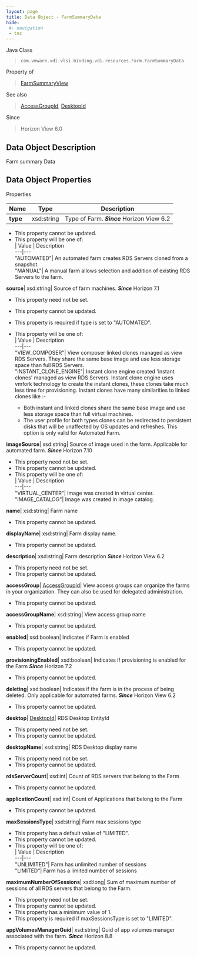 ```yaml
---
layout: page
title: Data Object - FarmSummaryData
hide:
 #- navigation
 - toc
---
```






Java Class  
> `com.vmware.vdi.vlsi.binding.vdi.resources.Farm.FarmSummaryData`

Property of  
> [FarmSummaryView](vdi.resources.Farm.FarmSummaryView.md#field_detail)

See also  
> [AccessGroupId](vdi.entity.AccessGroupId.md), [DesktopId](vdi.entity.DesktopId.md)

Since  
> Horizon View 6.0


## Data Object Description 

Farm summary Data 

## Data Object Properties

Properties

Name |  Type |  Description   
---|---|---  
**type**|  xsd:string|  Type of Farm.  **_Since_** Horizon View 6.2  


 * This property cannot be updated.
  * This property will be one of:  
|  Value |  Description   
---|---  
"AUTOMATED"| An automated farm creates RDS Servers cloned from a snapshot.  
"MANUAL"| A manual farm allows selection and addition of existing RDS Servers to the farm.  

  
**source**|  xsd:string|  Source of farm machines.  **_Since_** Horizon 7.1  


 * This property need not be set.
 * This property cannot be updated.
  * This property is required if type is set to "AUTOMATED".
  * This property will be one of:  
|  Value |  Description   
---|---  
"VIEW_COMPOSER"| View composer linked clones managed as view RDS Servers. They share the same base image and use less storage space than full RDS Servers.  
"INSTANT_CLONE_ENGINE"| Instant clone engine created 'instant clones' managed as view RDS Servers. Instant clone engine uses vmfork technology to create the instant clones, these clones take much less time for provisioning. Instant clones have many similarities to linked clones like :-  

    * Both instant and linked clones share the same base image and use less storage space than full virtual machines.
    * The user profile for both types clones can be redirected to persistent disks that will be unaffected by OS updates and refreshes.
This option is only valid for Automated Farm.  

  
**imageSource**|  xsd:string|  Source of image used in the farm. Applicable for automated farm.  **_Since_** Horizon 7.10  


 * This property need not be set.
 * This property cannot be updated.
  * This property will be one of:  
|  Value |  Description   
---|---  
"VIRTUAL_CENTER"| Image was created in virtual center.  
"IMAGE_CATALOG"| Image was created in image catalog.  

  
**name**|  xsd:string|  Farm name   


 * This property cannot be updated.

  
**displayName**|  xsd:string|  Farm display name.   


 * This property cannot be updated.

  
**description**|  xsd:string|  Farm description  **_Since_** Horizon View 6.2  


 * This property need not be set.
 * This property cannot be updated.

  
**accessGroup**| [AccessGroupId](vdi.entity.AccessGroupId.md)|  View access groups can organize the farms in your organization. They can also be used for delegated administration.   


 * This property cannot be updated.

  
**accessGroupName**|  xsd:string|  View access group name   


 * This property cannot be updated.

  
**enabled**|  xsd:boolean|  Indicates if Farm is enabled   


 * This property cannot be updated.

  
**provisioningEnabled**|  xsd:boolean|  Indicates if provisioning is enabled for the Farm  **_Since_** Horizon 7.2  


 * This property cannot be updated.

  
**deleting**|  xsd:boolean|  Indicates if the farm is in the process of being deleted. Only applicable for automated farms.  **_Since_** Horizon View 6.2  


 * This property cannot be updated.

  
**desktop**| [DesktopId](vdi.entity.DesktopId.md)|  RDS Desktop EntityId   


 * This property need not be set.
 * This property cannot be updated.

  
**desktopName**|  xsd:string|  RDS Desktop display name   


 * This property need not be set.
 * This property cannot be updated.

  
**rdsServerCount**|  xsd:int|  Count of RDS servers that belong to the Farm   


 * This property cannot be updated.

  
**applicationCount**|  xsd:int|  Count of Applications that belong to the Farm   


 * This property cannot be updated.

  
**maxSessionsType**|  xsd:string|  Farm max sessions type   


  * This property has a default value of "LIMITED".
 * This property cannot be updated.
  * This property will be one of:  
|  Value |  Description   
---|---  
"UNLIMITED"| Farm has unlimited number of sessions  
"LIMITED"| Farm has a limited number of sessions  

  
**maximumNumberOfSessions**|  xsd:long|  Sum of maximum number of sessions of all RDS servers that belong to the Farm.   


 * This property need not be set.
 * This property cannot be updated.
  * This property has a minimum value of 1. 
  * This property is required if maxSessionsType is set to "LIMITED".

  
**appVolumesManagerGuid**|  xsd:string|  Guid of app volumes manager associated with the farm.  **_Since_** Horizon 8.8  


 * This property cannot be updated.

  
  

  
